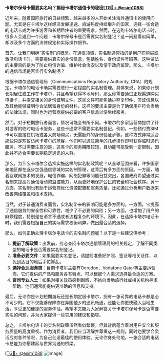 **卡塔尔保号卡需要实名吗？揭秘卡塔尔通信卡的秘密[[TG💪+ @esim1088](https://t.me/s/esim1088)]**

近年来，随着国际旅行的日益频繁，越来越多的人开始关注海外通讯卡的使用问题。尤其是在卡塔尔这样经济发展迅速、旅游热度持续攀升的国家，选择一张合适的电话卡成为许多游客和长期居住者的重要需求。然而，在选购卡塔尔电话卡时，很多人会遇到一个问题：卡塔尔保号卡是否需要实名制登记？这一问题看似简单，却涉及多个方面的法律规定和实际操作细节。

首先，让我们明确“实名制”的概念。在通信领域，实名制通常指的是用户在购买或激活电话卡时，需要提供真实的身份信息，包括姓名、身份证件号码等。这种做法的主要目的是为了防止电信诈骗、维护社会治安以及便于政府监管。那么，卡塔尔的通信市场是否实行实名制呢？

根据卡塔尔通信管理局（Communications Regulatory Authority, CRA）的规定，卡塔尔的电话卡确实需要进行一定程度的实名制管理。具体来说，如果你计划长期居住或工作在卡塔尔，并且希望获得本地号码，那么你需要通过正规渠道购买电话卡，并提交相关的身份证明文件。这些文件可能包括护照复印件、签证信息以及其他能够证明你合法居留身份的材料。这样的要求主要是为了确保用户符合当地的法律法规，同时也为运营商提供必要的客户信息以便后续服务。

然而，对于短期旅行者而言，情况可能会有所不同。卡塔尔的多家运营商提供了针对游客的临时电话卡服务，这些卡通常不需要实名制登记。例如，一些预付费SIM卡可以直接在机场或各大商场购买，无需额外的身份验证步骤。这种方式非常适合那些只是短暂访问卡塔尔的旅客，他们可以通过简单的几步操作即可获得临时通讯服务。不过需要注意的是，这类卡的服务期限较短，且功能可能受到一定限制，因此并不适合需要长期稳定通讯的人群。

那么，为什么卡塔尔会选择实施这样的实名制政策呢？从全球范围来看，许多国家和地区都在逐步加强通信领域的实名制管理，这背后有多方面的原因。一方面，随着互联网技术的发展，电信诈骗、网络犯罪等问题日益突出，各国政府希望通过实名制来提高对通信活动的监控能力，从而更好地保护公民的安全和社会秩序。另一方面，实名制也有助于运营商优化资源配置和服务质量，比如通过分析用户数据来改善网络覆盖和技术支持。

当然，对于普通消费者而言，实名制带来的影响可能是多方面的。一方面，它提高了通信服务的安全性和可靠性，减少了不必要的风险；另一方面，也增加了用户的麻烦程度，特别是在语言不通或者流程复杂的环境下。因此，在选择卡塔尔电话卡时，我们需要根据自己的实际需求权衡利弊，做出最合适的选择。

那么，如何正确处理卡塔尔电话卡的实名制问题呢？以下是一些建议供参考：

1. **提前了解政策**：出发前，务必查阅卡塔尔通信管理局的相关规定，了解不同类型的电话卡是否需要实名制登记。
2. **准备必要文件**：如果需要实名登记，请提前准备好护照、签证等相关证件，以免到达目的地后手忙脚乱。
3. **选择合适服务商**：目前卡塔尔主要有Ooredoo、Vodafone Qatar等主要运营商，它们提供的产品和服务各有特点，可以根据个人需求选择最合适的方案。
4. **咨询专业人士**：如果对相关政策感到困惑，不妨向当地旅行社或相关机构寻求帮助，他们通常能提供更准确的信息和支持。

最后，无论你是计划短期游玩还是长期定居卡塔尔，拥有一张可靠的电话卡都是必不可少的。它不仅能够保障你在异国他乡的通讯畅通，还能让你更快融入当地生活，享受更加便捷的服务体验。希望本文能为大家解答关于卡塔尔保号卡是否需要实名的问题，并为大家提供一些实用的建议和指导。

总之，卡塔尔电话卡的实名制政策虽然看似繁琐，但其背后蕴含着对用户安全和服务质量的高度重视。作为消费者，我们应当理解并尊重这一规则，同时也要学会灵活应对各种情况，为自己创造最佳的使用体验。无论你身处何地，一张合适的电话卡总能为你搭建起与世界沟通的桥梁。

[[TG💪+ @esim1088](https://t.me/s/esim1088) ![Image](https://i.postimg.cc/4NQfJmqS/Snipaste-2025-05-13-00-14-12.png)]